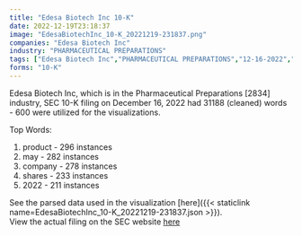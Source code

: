 ```yaml
---
title: "Edesa Biotech Inc 10-K"
date: 2022-12-19T23:18:37
image: "EdesaBiotechInc_10-K_20221219-231837.png"
companies: "Edesa Biotech Inc"
industry: "PHARMACEUTICAL PREPARATIONS"
tags: ["Edesa Biotech Inc","PHARMACEUTICAL PREPARATIONS","12-16-2022","10-K"]
forms: "10-K"
---
```

Edesa Biotech Inc, which is in the Pharmaceutical Preparations [2834] industry, SEC 10-K filing on December 16, 2022 had 31188 (cleaned) words - 600 were utilized for the visualizations.

Top Words:
1. product - 296 instances
2. may - 282 instances
3. company - 278 instances
4. shares - 233 instances
5. 2022 - 211 instances


See the parsed data used in the visualization [here]({{< staticlink name=EdesaBiotechInc_10-K_20221219-231837.json >}}).  
View the actual filing on the SEC website [here](https://www.sec.gov/Archives/edgar/data/1540159/0001654954-22-016633.txt)